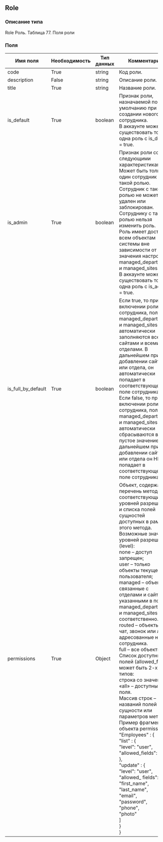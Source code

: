 ## Role
### Описание типа
Role
Роль.
Таблица 77. Поля роли

### Поля
| Имя поля | Необходимость | Тип данных | Комментарий |
|---|---|---|---|
|code|True|string|Код роли.<br/>|
|description|False|string|Описание роли.<br/>|
|title|True|string|Название роли.<br/>|
|is_default|True|boolean|Признак роли, назначаемой по умолчанию при создании нового сотрудника.<br/>В аккаунте может существовать только одна роль с is_default = true.<br/>|
|is_admin|True|boolean|Признак роли со следующими характеристиками:<br/>Может быть только один сотрудник с такой ролью.<br/>Сотрудник с такой ролью не может быть удален или заблокирован.<br/>Сотруднику с такой ролью нельзя изменить роль.<br/>Роль имеет доступ ко всем объектам системы вне зависимости от значения настроек managed_departments и managed_sites.<br/>В аккаунте может существовать только одна роль с is_admin = true.<br/>|
|is_full_by_default|True|boolean|Если true, то при включении роли для сотрудника, поля managed_departments и managed_sites автоматически заполняются всеми сайтами и всеми отделами. В дальнейшем при добавлении сайта или отдела, он автоматически попадает в соответствующее поле сотрудника.<br/>Если false, то при включении роли для сотрудника, поля managed_departments и managed_sites автоматически сбрасываются в пустое значение. В дальнейшем при добавлении сайта или отдела он НЕ попадает в соответствующее поле сотрудника.<br/>|
|permissions|True|Object|Объект, содержащий перечень методов, соответствующих уровней разрешений и списка полей сущностей доступных в рамках этого метода.<br/>Возможные значения уровней разрешений (level):<br/>none – доступ запрещен;<br/>user – только объекты текущего пользователя;<br/>managed – объекты, связанные с отделами и сайтами, указанными в полях managed_departments и managed_sites соответственно.<br/>routed – объекты типа чат, звонок или лид, адресованные на сотрудника.<br/>full – все объекты.<br/>Список доступных полей (allowed_fields) может быть 2-х типов:<br/>строка со значением «all» – доступны все поля.<br/>Массив строк – названий полей сущности или параметров метода.<br/>Пример фрагмента объекта permissions:<br/>"Employees" : {<br/>    "list" : {<br/>        "level": "user",<br/>        "allowed_fields": "all"<br/>    },<br/>    "update" : {<br/>        "level": "user",<br/>        "allowed_ fields": [<br/>            "first_name",<br/>            "last_name",<br/>            "email",<br/>            "password",<br/>            "phone",<br/>            "photo"<br/>         ]<br/>    }<br/>}<br/>|
